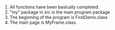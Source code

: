 1. All functions have been basically completed.
2. "my" package in src is the main program package
3. The beginning of the program is FirstDemo.class
4. The main page is MyFrame.class


